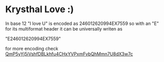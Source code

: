 # Krysthal Love :)

In base 12 "I love U" is encoded as 246012620994EX7559
so with an "E" for its multiformat header 
 it can be universally writen as 

  "E246012620994EX7559" 

 for more encoding check [QmP5yYj5iVshfDBLkhfu4CHxYVPxmFvbQhMmn7U8dX3w7c][QmP5]

[QmP5]: https://gateway.ipfs.io/ipfs/QmP5yYj5iVshfDBLkhfu4CHxYVPxmFvbQhMmn7U8dX3w7c
